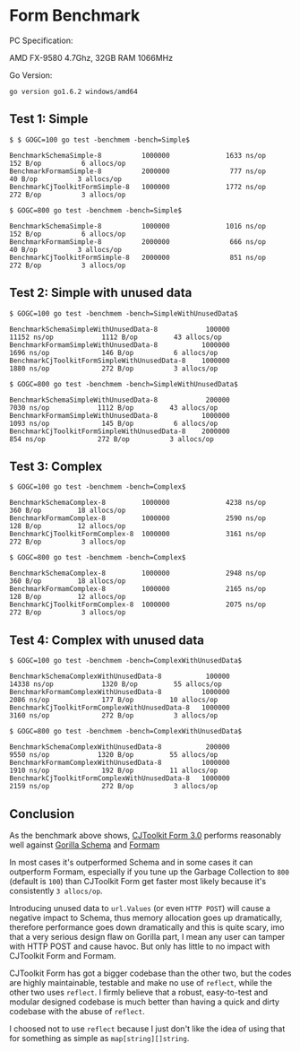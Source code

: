 # Form Benchmark

PC Specification:

AMD FX-9580 4.7Ghz, 32GB RAM 1066MHz

Go Version:

`go version go1.6.2 windows/amd64`

## Test 1: Simple

`$ $ GOGC=100 go test -benchmem -bench=Simple$`

```
BenchmarkSchemaSimple-8          1000000              1633 ns/op             152 B/op          6 allocs/op
BenchmarkFormamSimple-8          2000000               777 ns/op              40 B/op          3 allocs/op
BenchmarkCjToolkitFormSimple-8   1000000              1772 ns/op             272 B/op          3 allocs/op
```

`$ GOGC=800 go test -benchmem -bench=Simple$`

```
BenchmarkSchemaSimple-8          1000000              1016 ns/op             152 B/op          6 allocs/op
BenchmarkFormamSimple-8          2000000               666 ns/op              40 B/op          3 allocs/op
BenchmarkCjToolkitFormSimple-8   2000000               851 ns/op             272 B/op          3 allocs/op
```

## Test 2: Simple with unused data

`$ GOGC=100 go test -benchmem -bench=SimpleWithUnusedData$`

```
BenchmarkSchemaSimpleWithUnusedData-8            100000             11152 ns/op            1112 B/op         43 allocs/op
BenchmarkFormamSimpleWithUnusedData-8           1000000              1696 ns/op             146 B/op          6 allocs/op
BenchmarkCjToolkitFormSimpleWithUnusedData-8    1000000              1880 ns/op             272 B/op          3 allocs/op
```

`$ GOGC=800 go test -benchmem -bench=SimpleWithUnusedData$`

```
BenchmarkSchemaSimpleWithUnusedData-8            200000              7030 ns/op            1112 B/op         43 allocs/op
BenchmarkFormamSimpleWithUnusedData-8           1000000              1093 ns/op             145 B/op          6 allocs/op
BenchmarkCjToolkitFormSimpleWithUnusedData-8    2000000               854 ns/op             272 B/op          3 allocs/op
```

## Test 3: Complex

`$ GOGC=100 go test -benchmem -bench=Complex$`

```
BenchmarkSchemaComplex-8         1000000              4238 ns/op             360 B/op         18 allocs/op
BenchmarkFormamComplex-8         1000000              2590 ns/op             128 B/op         12 allocs/op
BenchmarkCjToolkitFormComplex-8  1000000              3161 ns/op             272 B/op          3 allocs/op
```

`$ GOGC=800 go test -benchmem -bench=Complex$`

```
BenchmarkSchemaComplex-8         1000000              2948 ns/op             360 B/op         18 allocs/op
BenchmarkFormamComplex-8         1000000              2165 ns/op             128 B/op         12 allocs/op
BenchmarkCjToolkitFormComplex-8  1000000              2075 ns/op             272 B/op          3 allocs/op
```

## Test 4: Complex with unused data

`$ GOGC=100 go test -benchmem -bench=ComplexWithUnusedData$`

```
BenchmarkSchemaComplexWithUnusedData-8           100000             14338 ns/op            1320 B/op         55 allocs/op
BenchmarkFormamComplexWithUnusedData-8          1000000              2086 ns/op             177 B/op         10 allocs/op
BenchmarkCjToolkitFormComplexWithUnusedData-8   1000000              3160 ns/op             272 B/op          3 allocs/op
```

`$ GOGC=800 go test -benchmem -bench=ComplexWithUnusedData$`

```
BenchmarkSchemaComplexWithUnusedData-8           200000              9550 ns/op            1320 B/op         55 allocs/op
BenchmarkFormamComplexWithUnusedData-8          1000000              1910 ns/op             192 B/op         11 allocs/op
BenchmarkCjToolkitFormComplexWithUnusedData-8   1000000              2159 ns/op             272 B/op          3 allocs/op
```

## Conclusion

As the benchmark above shows, [CJToolkit Form 3.0](https://github.com/cjtoolkit/form) performs reasonably well against [Gorilla Schema](http://www.gorillatoolkit.org/pkg/schema) and [Formam](https://github.com/monoculum/formam)

In most cases it's outperformed Schema and in some cases it can outperform Formam, especially if you tune up the Garbage Collection to `800` (default is `100`) than CJToolkit Form get faster most likely because it's consistently `3 allocs/op`.

Introducing unused data to `url.Values` (or even `HTTP POST`) will cause a negative impact to Schema, thus memory allocation goes up dramatically, therefore performance goes down dramatically and this is quite scary, imo that a very serious design flaw on Gorilla part, I mean any user can tamper with HTTP POST and cause havoc.  But only has little to no impact with CJToolkit Form and Formam.

CJToolkit Form has got a bigger codebase than the other two, but the codes are highly maintainable, testable and make no use of `reflect`, while the other two uses `reflect`.  I firmly believe that a robust, easy-to-test and modular designed codebase is much better than having a quick and dirty codebase with the abuse of `reflect`.

I choosed not to use `reflect` because I just don't like the idea of using that for something as simple as `map[string][]string`.